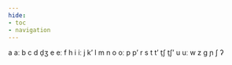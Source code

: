 ```yaml
---
hide:
- toc
- navigation
---
```

a
aː
b
c
d
d̠ʒ
e
eː
f
h
i
iː
j
kʼ
l
m
n
o
oː
p
pʼ
r
s
t
tʼ
t̠ʃ
t̠ʃʼ
u
uː
w
z
ɡ
ɲ
ʃ
ʔ

